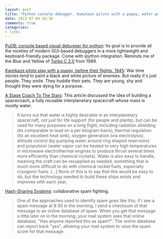 ```yaml
---
layout: post
title: "Python console debugger, Kamikaze pilots with a puppy, water powered space coach and hash sharing system to fight spam."
date: 2013-07-04 16:38
comments: true
categories: 
- links
---
```


[PuDB: console based visual debugger for python](https://pypi.python.org/pypi/pudb):  Its goal is to provide all the niceties of modern GUI-based debuggers in a more lightweight and keyboard-friendly package. Come with ipython integration.  Reminds me of the Blue and Yellow of [Turbo C 2.0](http://en.wikipedia.org/wiki/Borland_Turbo_C) from 1989. 

[Kamikaze pilots play with a puppy, before their flights. 1945](https://twitter.com/history_pics/status/352157239118802945): War time stories tend to paint a black and white picture of enemies.  But really it's just people. They smile. They huddle their pets. They are young, shy and thought they were dying for a purpose. 

[A Stage Coach To The Stars](https://medium.com/look-what-i-made/58f85583d843): This article discussed the idea of building a spacecoach, a fully reusable interplanetary spacecraft whose mass is mostly water.
> It turns out that water is highly desirable in an interplanetary spacecraft, not just for life support (for people and plants), but can be used for many purposes on a long flight, including radiation shielding (its comparable to lead on a per kilogram basis), thermal regulation (its an excellent heat sink), oxygen generation (via electrolysis), attitude control (by pumping water around ring shaped reservoirs) and propulsion (water vapor can be heated to very high temperatures in microwave electrothermal engines to produce thrust several times more efficiently than chemical rockets). Water is also easy to handle, meaning the craft can be resupplied as needed, something that is much more difficult to do with chemical rocket fuels, especially cryogenic fuels.
> [...]
> None of this is to say that this would be easy to do, but the technology needed to build these ships exists and improves with each year.

[Hash-Sharing Systems](http://wiki.apache.org/spamassassin/HashSharingSystem): collaborative spam fighting. 
> One of the approaches used to identify spam goes like this; if I see a spam message at 8:30 in the morning, I send a checksum of that message to an online database of spam. When you get that message a little later on in the morning, your mail system asks that online database, "Has anyone reported this as spam?". The online database can report back "yes", allowing your mail system to raise the spam score for that message.
